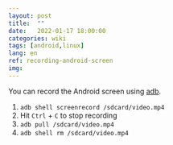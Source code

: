 ```yaml
---
layout: post
title:  ""
date:   2022-01-17 18:00:00
categories: wiki
tags: [android,linux]
lang: en
ref: recording-android-screen
img:
---
```



You can record the Android screen using [adb](https://developer.android.com/studio/command-line/adb). 


1. `adb shell screenrecord /sdcard/video.mp4`
2. Hit `Ctrl` + `C` to stop recording
3. `adb pull /sdcard/video.mp4`
4. `adb shell rm /sdcard/video.mp4`

